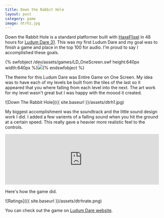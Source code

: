 ```yaml
---
title: Down the Rabbit Hole
layout: post
category: game
image: dtrh1.jpg
---
```


Down the Rabbit Hole is a standard platformer built with [HaxeFlixel](http://haxeflixel.com/) in 48 hours for [Ludum Dare 31](http://ludumdare.com/compo/). This was my first Ludum Dare and my goal was to finish a game and place in the top 100 for audio. I'm proud to say I accomplished these goals.

{% swfobject /dev/assets/games/LD_OneScreen.swf height:640px width:640px %}<img src="/dev/assets/dtrh2.jpg">{% endswfobject %}

The theme for this Ludum Dare was Entire Game on One Screen. My idea was to have each of my levels be built from the tiles of the last so it appeared that you where falling from each level into the next. The art work for my level wasn't great but I was happy with the moood it created.

![Down The Rabbit Hole]({{ site.baseurl }}/assets/dtrh1.jpg)

My biggest accomplishment was the soundtrack and the little sound design work I did. I added a few varients of a falling sound when you hit the ground at a certain speed. This really gave a heavier more realistic feel to the controls.

<iframe width="100%" height="166" scrolling="no" frameborder="no" src="https://w.soundcloud.com/player/?url=https%3A//api.soundcloud.com/tracks/180443476&amp;color=ff5500&amp;auto_play=false&amp;hide_related=false&amp;show_comments=true&amp;show_user=true&amp;show_reposts=false"></iframe>

Here's how the game did.

![Ratings]({{ site.baseurl }}/assets/dtrhrate.png)

You can check out the game on [Ludum Dare website](http://ludumdare.com/compo/ludum-dare-33/?action=preview&uid=23711).
